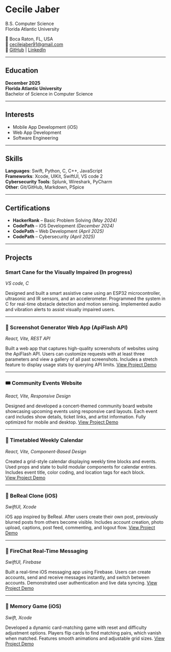 # Cecile Jaber  
B.S. Computer Science  
Florida Atlantic University  

📍 Boca Raton, FL, USA  
📧 cecilejaber91@gmail.com  
🔗 [GitHub](https://github.com/Cecilej05) | [LinkedIn](www.linkedin.com/in/cecile-jaber-6bb572283 )

---

## Education  
**December 2025**  
**Florida Atlantic University**  
Bachelor of Science in Computer Science   

---

## Interests  
- Mobile App Development (iOS)
- Web App Development
- Software Engineering  
  

---

## Skills  

**Languages**: Swift, Python, C, C++, JavaScript  
**Frameworks**: Xcode, UIKit, SwiftUI, VS code 2  
**Cybersecurity Tools**: Splunk, Wireshark, PyCharm  
**Other**: Git/GitHub, Markdown, PSpice

---

## Certifications  

- **HackerRank** – Basic Problem Solving *(May 2024)*  
- **CodePath** – iOS Development *(December 2024)*  
- **CodePath** – Web Development *(April 2025)*  
- **CodePath** – Cybersecurity *(April 2025)*  

---

## Projects  
### Smart Cane for the Visually Impaired (In progress) 
*VS code, C*						 		        

Designed and built a smart assistive cane using an ESP32 microcontroller, ultrasonic and IR sensors, and an accelerometer. Programmed the system in C for real-time obstacle detection and motion sensing. Implemented audio and vibration alerts to assist visually impaired users. 

---

### 📸 Screenshot Generator Web App (ApiFlash API)
*React, Vite, REST API* 

Built a web app that captures high-quality screenshots of websites using the ApiFlash API. Users can customize requests with at least three parameters and view a gallery of all past screenshots. Includes a stretch feature to display usage stats by querying API limits.
[View Project Demo](https://github.com/user-attachments/assets/b3a37e4b-96f0-464b-babe-688c61a628d3)

---

### 🎟️ Community Events Website
*React, Vite, Responsive Design*

Designed and developed a concert-themed community board website showcasing upcoming events using responsive card layouts. Each event card includes show details, ticket links, and artist information. Fully optimized for mobile and desktop.
[View Project Demo](https://github.com/user-attachments/assets/e2c49cc9-050f-486c-8c06-db01e552c359)

---

### 📅 Timetabled Weekly Calendar
*React, Vite, Component-Based Design*

Created a grid-style calendar displaying weekly time blocks and events. Used props and state to build modular components for calendar entries. Includes event title, color coding, and location tags for each block.  
[View Project Demo](https://github.com/user-attachments/assets/bc47ea42-f12b-46f5-96ea-421f767a1a30)

---

### 📱 BeReal Clone (iOS)
*SwiftUI, Xcode*

iOS app inspired by BeReal. After users create their own post, previously blurred posts from others become visible. Includes account creation, photo upload, captions, post feed, commenting, and logout flow.
[View Project Demo](https://github.com/user-attachments/assets/3e89977a-7c20-424b-b71b-f6717f321770)

---

### 💬 FireChat Real-Time Messaging
*SwiftUI, Firebase*

Built a real-time iOS messaging app using Firebase. Users can create accounts, send and receive messages instantly, and switch between accounts. Demonstrated user authentication and live data syncing.
[View Project Demo](https://github.com/user-attachments/assets/4919959f-2fe0-4ccb-a3f8-9c02c8bf6695)

---

### 🧠 Memory Game (iOS)
*Swift, Xcode*

Developed a dynamic card-matching game with reset and difficulty adjustment options. Players flip cards to find matching pairs, which vanish when matched. Features smooth animations and adjustable grid sizes.
[View Project Demo](https://github.com/user-attachments/assets/4aba5d4a-4e48-4be8-8712-3ed8ced937be)

